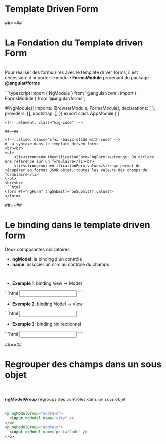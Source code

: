 <!-- .slide: class="sfeir-bg-white-5" -->
# Template Driven Form

##==##

<!-- .slide: class="sfeir-basic-slide with-code" -->
# La Fondation du Template driven Form
<br>
Pour réaliser des formulaires avec le template driven forms, il est nécessaire d'importer le module <strong>FormsModule</strong> provenant du package <strong>@angular/forms</strong>
<br><br>
```typescript
import { NgModule } from '@angular/core';
import { FormsModule } from '@angular/forms';

@NgModule({
  imports: [BrowserModule, FormsModule],
  declarations: [ ],
  providers: [],
  bootstrap: []
})
export class AppModule { }
```
<!-- .element: class="big-code" -->

##==##

<!-- .slide: class="sfeir-basic-slide with-code" -->
# La syntaxe dans le template driven forms
<br><br>
<ul>
    <li><strong>#authentificationForm="ngForm"</strong>: On déclare une référence sur un formulaire</li><br>
    <li><strong>authentificationForm.value</strong> permet de récupérer en format JSON objet, toutes les valeurs des champs du formulaire</li>
</ul>
<br><br>
```html
<form #f="ngForm" (ngSubmit)="onSubmit(f.value)">
</form>
```
<!-- .element: class="big-code" -->

##==##

<!-- .slide: class="sfeir-basic-slide with-code" -->
# Le binding dans le template driven form
Deux composantes obligatoires:
<ul>
    <li><strong>ngModel</strong>: le binding d'un contrôle</li>
    <li><strong>name</strong>: associer un nom au contrôle du champs</li>
</ul>
<br>
<ul>
    <li><strong>Exemple 1</strong>: binding View -> Model</li>
</ul>
```html
<input type="text" name="title" ngModel />
```
<!-- .element: class="big-code" -->
<ul>
    <li><strong>Exemple 2</strong>: binding Model -> View</li>
</ul>
```html
<input type="text" name="title" [ngModel]="person.name" />
```
<!-- .element: class="big-code" -->
<ul>
    <li><strong>Exemple 3</strong>: binding bidirectionnel</li>
</ul>
```html
<input [(ngModel)]="postalCode" name="postalCode" type="text" />
```
<!-- .element: class="big-code" -->

##==##

<!-- .slide: class="sfeir-basic-slide with-code" -->
# Regrouper des champs dans un sous objet
<br><br>
<strong>ngModelGroup</strong> regroupe des contrôles dans un sous objet
<br><br>
```html
<p ngModelGroup="address">
  <input ngModel name="city" />
</p>
<p ngModelGroup="address">
  <input ngModel name="postalCode" />
</p>
```
<!-- .element: class="big-code" -->
